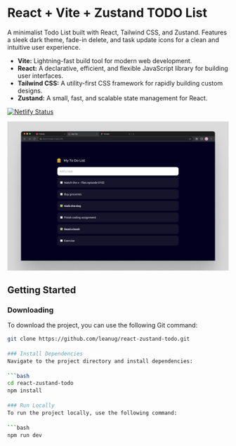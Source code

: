# React + Vite + Zustand TODO List

A minimalist Todo List built with React, Tailwind CSS, and Zustand. Features a sleek dark theme, fade-in delete, and task update icons for a clean and intuitive user experience.

- **Vite:** Lightning-fast build tool for modern web development.
- **React:** A declarative, efficient, and flexible JavaScript library for building user interfaces.
- **Tailwind CSS:** A utility-first CSS framework for rapidly building custom designs.
- **Zustand:** A small, fast, and scalable state management for React.

[![Netlify Status](https://api.netlify.com/api/v1/badges/3ea1f3f3-fba0-45f0-8380-e59a3f8431eb/deploy-status)](https://app.netlify.com/sites/react-todo-zustand/deploys)

![Web App Preview](https://raw.githubusercontent.com/leanug/react-zustand-todo/main/src/assets/react-zustand-todo.png)

## Getting Started

### Downloading

To download the project, you can use the following Git command:

```bash
git clone https://github.com/leanug/react-zustand-todo.git

### Install Dependencies
Navigate to the project directory and install dependencies:

```bash
cd react-zustand-todo
npm install

### Run Locally
To run the project locally, use the following command:

```bash
npm run dev
